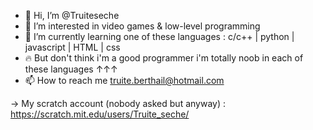- 👋 Hi, I’m @Truiteseche
- 👀 I’m interested in video games & low-level programming
- 🌱 I’m currently learning one of these languages : c/c++ | python | javascript | HTML | css
- 🔥 But don't think i'm a good programmer i'm totally noob in each of these languages ↑↑↑
- 📫 How to reach me truite.berthail@hotmail.com

-> My scratch account (nobody asked but anyway) : https://scratch.mit.edu/users/Truite_seche/

<!---
Truiteseche/Truiteseche is a ✨ special ✨ repository because its `README.md` (this file) appears on your GitHub profile.
You can click the Preview link to take a look at your changes.
--->

